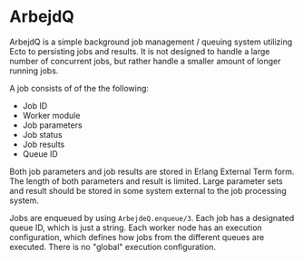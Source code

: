 # ArbejdQ

ArbejdQ is a simple background job management / queuing system utilizing Ecto
to persisting jobs and results.
It is not designed to handle a large number of concurrent jobs, but rather handle
a smaller amount of longer running jobs.

A job consists of of the the following:
- Job ID
- Worker module
- Job parameters
- Job status
- Job results
- Queue ID

Both job parameters and job results are stored in Erlang External Term form. The length of
both parameters and result is limited. Large parameter sets and result should be stored in 
some system external to the job processing system.

Jobs are enqueued by using `ArbejdeQ.enqueue/3`. Each job has a designated queue ID, which is
just a string. Each worker node has an execution configuration, which defines how jobs from
the different queues are executed. There is no "global" execution configuration.
